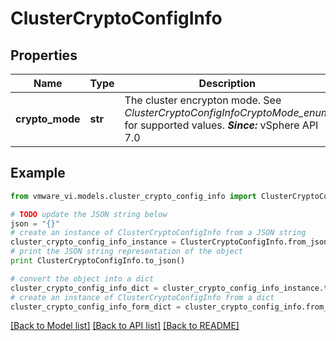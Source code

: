 # ClusterCryptoConfigInfo


## Properties
Name | Type | Description | Notes
------------ | ------------- | ------------- | -------------
**crypto_mode** | **str** | The cluster encrypton mode.  See *ClusterCryptoConfigInfoCryptoMode_enum* for supported values.  ***Since:*** vSphere API 7.0  | [optional] 

## Example

```python
from vmware_vi.models.cluster_crypto_config_info import ClusterCryptoConfigInfo

# TODO update the JSON string below
json = "{}"
# create an instance of ClusterCryptoConfigInfo from a JSON string
cluster_crypto_config_info_instance = ClusterCryptoConfigInfo.from_json(json)
# print the JSON string representation of the object
print ClusterCryptoConfigInfo.to_json()

# convert the object into a dict
cluster_crypto_config_info_dict = cluster_crypto_config_info_instance.to_dict()
# create an instance of ClusterCryptoConfigInfo from a dict
cluster_crypto_config_info_form_dict = cluster_crypto_config_info.from_dict(cluster_crypto_config_info_dict)
```
[[Back to Model list]](../README.md#documentation-for-models) [[Back to API list]](../README.md#documentation-for-api-endpoints) [[Back to README]](../README.md)



